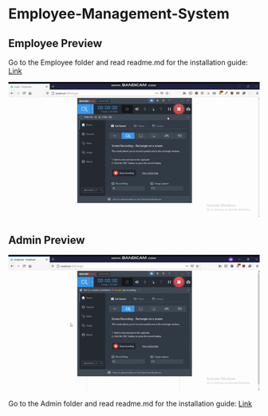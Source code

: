 # Employee-Management-System

## Employee Preview

Go to the Employee folder and read readme.md for the installation guide: [Link](https://github.com/Jaspo-Dev/employee-manage-system/tree/master/employee)

![](employee-preview.gif)

## Admin Preview

![](admin-preview.gif)

Go to the Admin folder and read readme.md for the installation guide: [Link](https://github.com/Jaspo-Dev/employee-manage-system/tree/master/admin)
